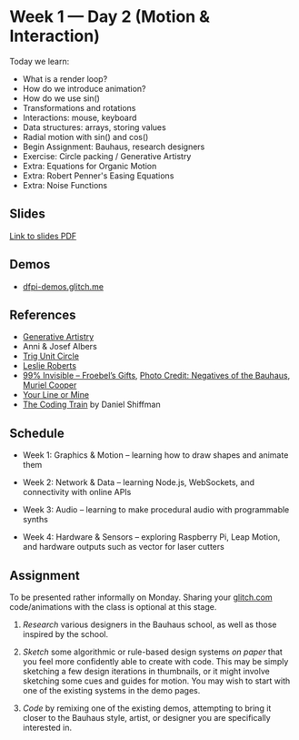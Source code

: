 # Week 1 — Day 2 (Motion & Interaction)

Today we learn:

- What is a render loop?
- How do we introduce animation?
- How do we use sin()
- Transformations and rotations
- Interactions: mouse, keyboard
- Data structures: arrays, storing values
- Radial motion with sin() and cos()
- Begin Assignment: Bauhaus, research designers
- Exercise: Circle packing / Generative Artistry
- Extra: Equations for Organic Motion
- Extra: Robert Penner's Easing Equations
- Extra: Noise Functions

## Slides

[Link to slides PDF](https://drive.google.com/file/d/1CSzTY26-TImm2eNcgzaG3pDF965ccm2q/view?usp=sharing)

## Demos

- [dfpi-demos.glitch.me](http://dfpi-demos.glitch.me/)

## References

- [Generative Artistry](https://generativeartistry.com/tutorials/)
- Anni & Josef Albers
- [Trig Unit Circle](https://www.mathsisfun.com/algebra/trig-interactive-unit-circle.html)
- [Leslie Roberts](https://leslierobertsart.com/section/281957.html)
- [99% Invisible – Froebel’s Gifts](https://99percentinvisible.org/episode/froebels-gifts/), [Photo Credit: Negatives of the Bauhaus](https://99percentinvisible.org/episode/photo-credit-negatives-bauhaus/), [Muriel Cooper](https://99percentinvisible.org/article/muriel-cooper-designing-bridge-bauhaus-digital-age/)
- [Your Line or Mine](https://studiomoniker.com/projects/your-line-or-mine)
- [The Coding Train](https://thecodingtrain.com) by Daniel Shiffman

## Schedule

- Week 1: Graphics & Motion – learning how to draw shapes and animate them

- Week 2: Network & Data – learning Node.js, WebSockets, and connectivity with online APIs

- Week 3: Audio – learning to make procedural audio with programmable synths

- Week 4: Hardware & Sensors – exploring Raspberry Pi, Leap Motion, and hardware outputs such as vector for laser cutters

## Assignment

To be presented rather informally on Monday. Sharing your [glitch.com](https://glitch.com/) code/animations with the class is optional at this stage.

1. *Research* various designers in the Bauhaus school, as well as those inspired by the school.

2. *Sketch* some algorithmic or rule-based design systems *on paper* that you feel more confidently able to create with code. This may be simply sketching a few design iterations in thumbnails, or it might involve sketching some cues and guides for motion. You may wish to start with one of the existing systems in the demo pages.

3. *Code* by remixing one of the existing demos, attempting to bring it closer to the Bauhaus style, artist, or designer you are specifically interested in.